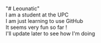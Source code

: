 "# Leounatic"\
I am a student at the UPC\
I am just learning to use GitHub\
It seems very fun so far !  
I'll update later to see how I'm doing
